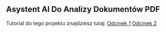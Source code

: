 ## Asystent AI Do Analizy Dokumentów PDF

Tutorial do tego projektu znajdziesz tutaj: 
[Odcinek 1](https://youtu.be/v6Ry2eRkKh8)
[Odcinek 2](https://www.youtube.com/watch?v=tb8eFBvE0_Q)
